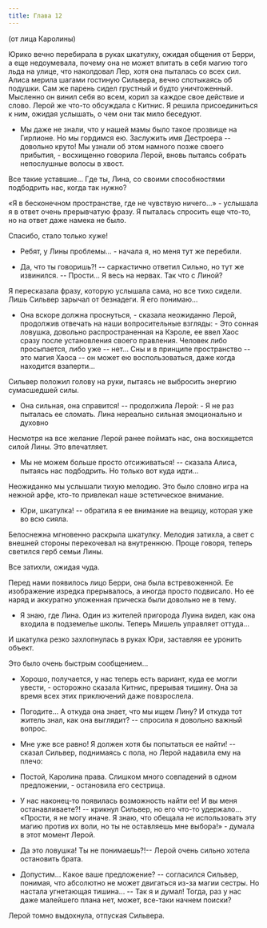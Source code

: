 ```yaml
---
title: Глава 12
---
```


(от лица Каролины)

Юрико вечно перебирала в руках шкатулку, ожидая общения от Берри, а еще недоумевала, почему она не может впитать в себя
магию того льда на улице, что наколдовал Лер, хотя она пыталась со всех сил. Алиса мерила шагами гостиную Сильвера,
вечно спотыкаясь об подушки. Сам же парень сидел грустный и будто уничтоженный. Мысленно он винил себя во всем, корил за
каждое свое действие и слово. Лерой же что-то обсуждала с Китнис. Я решила присоединиться к ним, ожидая услышать, о чем
они так мило беседуют.

- Мы даже не знали, что у нашей мамы было такое прозвище на Гирлионе. Но мы гордимся ею. Заслужить имя Дестроера --
  довольно круто! Мы узнали об этом намного позже своего прибытия, - восхищенно говорила Лерой, вновь пытаясь собрать
  непослушные волосы в хвост.

Все такие уставшие... Где ты, Лина, со своими способностями подбодрить нас, когда так нужно?

«Я в бесконечном пространстве, где не чувствую ничего...» - услышала я в ответ очень прерывчатую фразу. Я пыталась
спросить еще что-то, но на ответ даже намека не было.

Спасибо, стало только хуже!

- Ребят, у Лины проблемы... - начала я, но меня тут же перебили.

- Да, что ты говоришь?! -- саркастично ответил Сильно, но тут же извинился. -- Прости... Я весь на нервах. Так что с
  Линой?

Я пересказала фразу, которую услышала сама, но все тихо сидели. Лишь Сильвер зарычал от безнадеги. Я его понимаю...

- Она вскоре должна проснуться, - сказала неожиданно Лерой, продолжив отвечать на наши вопросительные взгляды: - Это
  сонная ловушка, довольно распространенная на Кэроле, ее ввел Хаос сразу после установления своего правления. Человек
  либо просыпается, либо уже -- нет... Сны и в принципе пространство -- это магия Хаоса -- он может ею воспользоваться,
  даже когда находится взаперти...

Сильвер положил голову на руки, пытаясь не выбросить энергию сумасшедшей силы.

- Она сильная, она справится! -- продолжила Лерой: - Я не раз пыталась ее сломать. Лина нереально сильная эмоционально и
  духовно

Несмотря на все желание Лерой ранее поймать нас, она восхищается силой Лины. Это впечатляет.

- Мы не можем больше просто отсиживаться! -- сказала Алиса, пытаясь нас подбодрить. Но только вот куда идти...

Неожиданно мы услышали тихую мелодию. Это было словно игра на нежной арфе, кто-то привлекал наше эстетическое внимание.

- Юри, шкатулка! -- обратила я ее внимание на вещицу, которая уже во всю сияла.

Белоснежна мгновенно раскрыла шкатулку. Мелодия затихла, а свет с внешней стороны перекочевал на внутреннюю. Проще
говоря, теперь светился герб семьи Лины.

Все затихли, ожидая чуда.

Перед нами появилось лицо Берри, она была встревоженной. Ее изображение изредка прерывалось, а иногда просто подвисало.
Но ее наряд и аккуратно уложенная прическа были довольно не в тему.

- Я знаю, где Лина. Один из жителей пригорода Луина видел, как она входила в подземелье школы. Теперь Мишель управляет
  оттуда...

И шкатулка резко захлопнулась в руках Юри, заставляя ее уронить объект.

Это было очень быстрым сообщением...

- Хорошо, получается, у нас теперь есть вариант, куда ее могли увести, - осторожно сказала Китнис, прерывая тишину. Она
  за время всех этих приключений даже повзрослела.

- Погодите... А откуда она знает, что мы ищем Лину? И откуда тот житель знал, как она выглядит? -- спросила я довольно
  важный вопрос.

- Мне уже все равно! Я должен хотя бы попытаться ее найти! -- сказал Сильвер, поднимаясь с пола, но Лерой надавила ему
  на плечо:

- Постой, Каролина права. Слишком много совпадений в одном предложении, - остановила его сестрица.

- У нас наконец-то появилась возможность найти ее! И вы меня останавливаете?! -- крикнул Сильвер, но его что-то
  удержало... «Прости, я не могу иначе. Я знаю, что обещала не использовать эту магию против их воли, но ты не
  оставляешь мне выбора!» - думала в этот момент Лерой.

- Да это ловушка! Ты не понимаешь?!-- Лерой очень сильно хотела остановить брата.

- Допустим... Какое ваше предложение? -- согласился Сильвер, понимая, что абсолютно не может двигаться из-за магии
  сестры. Но настала угнетающая тишина... -- Так я и думал! Тогда, раз у нас даже малейшего плана нет, может, все-таки
  начнем поиски?

Лерой томно выдохнула, отпуская Сильвера.

